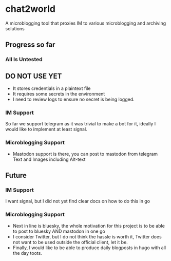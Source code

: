 # chat2world

A microblogging tool that proxies IM to various microblogging and archiving solutions

## Progress so far

### **All Is Untested**

## DO NOT USE YET

* It stores credentials in a plaintext file
* It requires some secrets in the environment
* I need to review logs to ensure no secret is being logged.

### IM Support

So far we support telegram as it was trivial to make a bot for it, ideally I would like to implement at least signal.

### Microblogging Support

* Mastodon support is there, you can post to mastodon from telegram Text and Images including Alt-text

## Future

### IM Support

I want signal, but I did not yet find clear docs on how to do this in go

### Microblogging Support

* Next in line is bluesky, the whole motivation for this project is to be able to post to bluesky AND mastodon in one go
* I consider Twitter, but I do not think the hassle is worth it, Twitter does not want to be used outside the official client, let it be.
* Finally, I would like to be able to produce daily blogposts in hugo with all the day toots.



